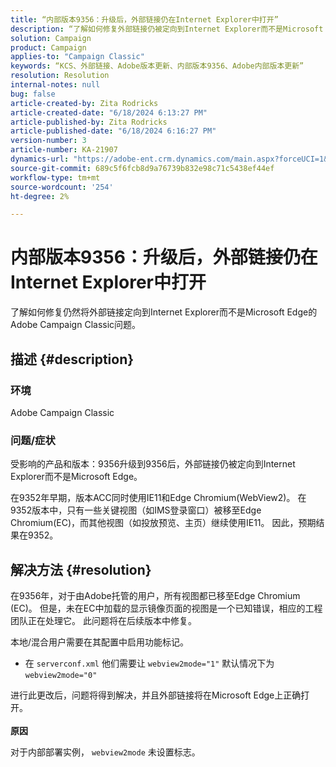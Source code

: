 ```yaml
---
title: “内部版本9356：升级后，外部链接仍在Internet Explorer中打开”
description: “了解如何修复外部链接仍被定向到Internet Explorer而不是Microsoft Edge的Adobe Campaign Classic问题。”
solution: Campaign
product: Campaign
applies-to: "Campaign Classic"
keywords: “KCS、外部链接、Adobe版本更新、内部版本9356、Adobe内部版本更新”
resolution: Resolution
internal-notes: null
bug: false
article-created-by: Zita Rodricks
article-created-date: "6/18/2024 6:13:27 PM"
article-published-by: Zita Rodricks
article-published-date: "6/18/2024 6:16:27 PM"
version-number: 3
article-number: KA-21907
dynamics-url: "https://adobe-ent.crm.dynamics.com/main.aspx?forceUCI=1&pagetype=entityrecord&etn=knowledgearticle&id=ec06e272-9e2d-ef11-840a-002248084fbb"
source-git-commit: 689c5f6fcb8d9a76739b832e98c71c5438ef44ef
workflow-type: tm+mt
source-wordcount: '254'
ht-degree: 2%

---
```


# 内部版本9356：升级后，外部链接仍在Internet Explorer中打开


了解如何修复仍然将外部链接定向到Internet Explorer而不是Microsoft Edge的Adobe Campaign Classic问题。

## 描述 {#description}


### 环境

Adobe Campaign Classic

### 问题/症状

受影响的产品和版本：9356升级到9356后，外部链接仍被定向到Internet Explorer而不是Microsoft Edge。

在9352年早期，版本ACC同时使用IE11和Edge Chromium(WebView2)。 在9352版本中，只有一些关键视图（如IMS登录窗口）被移至Edge Chromium(EC)，而其他视图（如投放预览、主页）继续使用IE11。 因此，预期结果在9352。


## 解决方法 {#resolution}


在9356年，对于由Adobe托管的用户，所有视图都已移至Edge Chromium (EC)。 但是，未在EC中加载的显示镜像页面的视图是一个已知错误，相应的工程团队正在处理它。 此问题将在后续版本中修复。

本地/混合用户需要在其配置中启用功能标记。

- 在 `serverconf.xml` 他们需要让 `webview2mode="1"` 默认情况下为 `webview2mode="0"`


进行此更改后，问题将得到解决，并且外部链接将在Microsoft Edge上正确打开。
<br> <br><b>原因</b>


对于内部部署实例， `webview2mode` 未设置标志。


